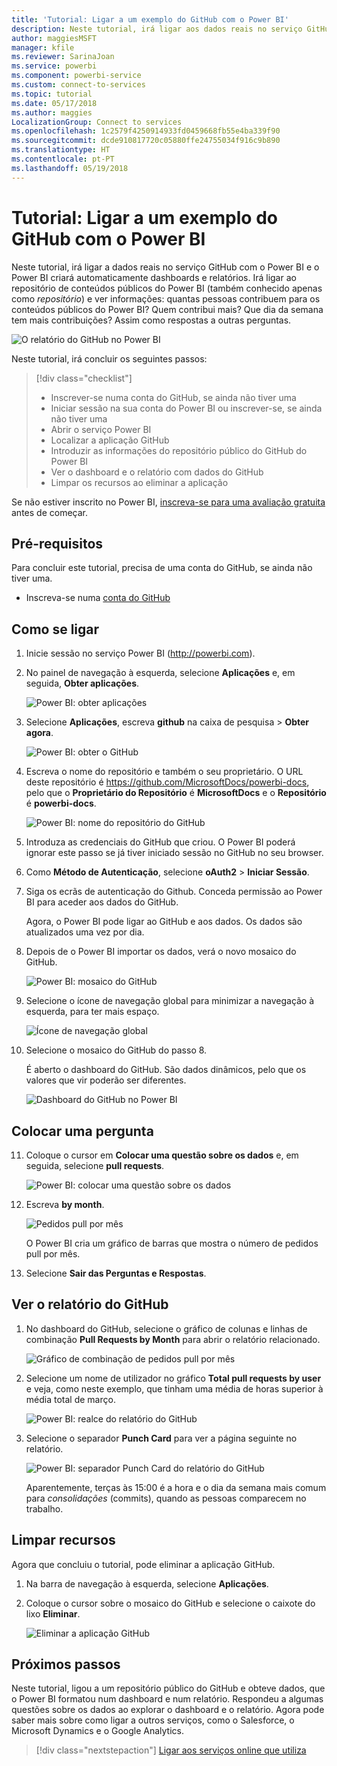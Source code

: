 ```yaml
---
title: 'Tutorial: Ligar a um exemplo do GitHub com o Power BI'
description: Neste tutorial, irá ligar aos dados reais no serviço GitHub com o Power BI e o Power BI criará automaticamente dashboards e relatórios.
author: maggiesMSFT
manager: kfile
ms.reviewer: SarinaJoan
ms.service: powerbi
ms.component: powerbi-service
ms.custom: connect-to-services
ms.topic: tutorial
ms.date: 05/17/2018
ms.author: maggies
LocalizationGroup: Connect to services
ms.openlocfilehash: 1c2579f4250914933fd0459668fb55e4ba339f90
ms.sourcegitcommit: dcde910817720c05880ffe24755034f916c9b890
ms.translationtype: HT
ms.contentlocale: pt-PT
ms.lasthandoff: 05/19/2018
---
```

# <a name="tutorial-connect-to-a-github-sample-with-power-bi"></a>Tutorial: Ligar a um exemplo do GitHub com o Power BI
Neste tutorial, irá ligar a dados reais no serviço GitHub com o Power BI e o Power BI criará automaticamente dashboards e relatórios. Irá ligar ao repositório de conteúdos públicos do Power BI (também conhecido apenas como *repositório*) e ver informações: quantas pessoas contribuem para os conteúdos públicos do Power BI? Quem contribui mais? Que dia da semana tem mais contribuições? Assim como respostas a outras perguntas. 

![O relatório do GitHub no Power BI](media/service-tutorial-connect-to-github/power-bi-github-app-tutorial-punch-card.png)

Neste tutorial, irá concluir os seguintes passos:

> [!div class="checklist"]
> * Inscrever-se numa conta do GitHub, se ainda não tiver uma 
> * Iniciar sessão na sua conta do Power BI ou inscrever-se, se ainda não tiver uma
> * Abrir o serviço Power BI
> * Localizar a aplicação GitHub
> * Introduzir as informações do repositório público do GitHub do Power BI
> * Ver o dashboard e o relatório com dados do GitHub
> * Limpar os recursos ao eliminar a aplicação

Se não estiver inscrito no Power BI, [inscreva-se para uma avaliação gratuita](https://app.powerbi.com/signupredirect?pbi_source=web) antes de começar.

## <a name="prerequisites"></a>Pré-requisitos

Para concluir este tutorial, precisa de uma conta do GitHub, se ainda não tiver uma. 

- Inscreva-se numa [conta do GitHub](https://docs.microsoft.com/contribute/get-started-setup-github)


## <a name="how-to-connect"></a>Como se ligar
1. Inicie sessão no serviço Power BI (http://powerbi.com). 
2. No painel de navegação à esquerda, selecione **Aplicações** e, em seguida, **Obter aplicações**.
   
   ![Power BI: obter aplicações](media/service-tutorial-connect-to-github/power-bi-github-app-tutorial.png) 

3. Selecione **Aplicações**, escreva **github** na caixa de pesquisa > **Obter agora**.
   
   ![Power BI: obter o GitHub](media/service-tutorial-connect-to-github/power-bi-github-app-tutorial-get-it-now.png) 

4. Escreva o nome do repositório e também o seu proprietário. O URL deste repositório é https://github.com/MicrosoftDocs/powerbi-docs, pelo que o **Proprietário do Repositório** é **MicrosoftDocs** e o **Repositório** é **powerbi-docs**. 
   
    ![Power BI: nome do repositório do GitHub](media/service-tutorial-connect-to-github/power-bi-github-app-tutorial-repo-name.png)

5. Introduza as credenciais do GitHub que criou. O Power BI poderá ignorar este passo se já tiver iniciado sessão no GitHub no seu browser. 

6. Como **Método de Autenticação**, selecione **oAuth2** \> **Iniciar Sessão**.

7. Siga os ecrãs de autenticação do Github. Conceda permissão ao Power BI para aceder aos dados do GitHub.
   
   Agora, o Power BI pode ligar ao GitHub e aos dados.  Os dados são atualizados uma vez por dia.

8. Depois de o Power BI importar os dados, verá o novo mosaico do GitHub. 
 
   ![Power BI: mosaico do GitHub](media/service-tutorial-connect-to-github/power-bi-github-app-tutorial-tile.png) 

8. Selecione o ícone de navegação global para minimizar a navegação à esquerda, para ter mais espaço.

    ![Ícone de navegação global](media/service-tutorial-connect-to-github/power-bi-global-navigation-icon.png)

10. Selecione o mosaico do GitHub do passo 8. 
    
    É aberto o dashboard do GitHub. São dados dinâmicos, pelo que os valores que vir poderão ser diferentes.

    ![Dashboard do GitHub no Power BI](media/service-tutorial-connect-to-github/power-bi-github-app-tutorial-dashboard.png)

    

## <a name="ask-a-question"></a>Colocar uma pergunta

11. Coloque o cursor em **Colocar uma questão sobre os dados** e, em seguida, selecione **pull requests**. 

    ![Power BI: colocar uma questão sobre os dados](media/service-tutorial-connect-to-github/power-bi-github-app-tutorial-ask-question.png)

12. Escreva **by month**.
 
    ![Pedidos pull por mês](media/service-tutorial-connect-to-github/power-bi-github-app-tutorial-ask-question-by-month.png)

     O Power BI cria um gráfico de barras que mostra o número de pedidos pull por mês.

13. Selecione **Sair das Perguntas e Respostas**.

## <a name="view-the-github-report"></a>Ver o relatório do GitHub 

1. No dashboard do GitHub, selecione o gráfico de colunas e linhas de combinação **Pull Requests by Month** para abrir o relatório relacionado.

    ![Gráfico de combinação de pedidos pull por mês](media/service-tutorial-connect-to-github/power-bi-github-app-tutorial-pull-requests-combo-chart.png)

2. Selecione um nome de utilizador no gráfico **Total pull requests by user** e veja, como neste exemplo, que tinham uma média de horas superior à média total de março.

    ![Power BI: realce do relatório do GitHub](media/service-tutorial-connect-to-github/power-bi-github-app-tutorial-report-highlight.png)

3. Selecione o separador **Punch Card** para ver a página seguinte no relatório. 
 
    ![Power BI: separador Punch Card do relatório do GitHub](media/service-tutorial-connect-to-github/power-bi-github-app-tutorial-tues-3pm.png)

    Aparentemente, terças às 15:00 é a hora e o dia da semana mais comum para *consolidações* (commits), quando as pessoas comparecem no trabalho.

## <a name="clean-up-resources"></a>Limpar recursos

Agora que concluiu o tutorial, pode eliminar a aplicação GitHub. 

1. Na barra de navegação à esquerda, selecione **Aplicações**.
2. Coloque o cursor sobre o mosaico do GitHub e selecione o caixote do lixo **Eliminar**.

    ![Eliminar a aplicação GitHub](media/service-tutorial-connect-to-github/power-bi-github-app-tutorial-delete.png)

## <a name="next-steps"></a>Próximos passos

Neste tutorial, ligou a um repositório público do GitHub e obteve dados, que o Power BI formatou num dashboard e num relatório. Respondeu a algumas questões sobre os dados ao explorar o dashboard e o relatório. Agora pode saber mais sobre como ligar a outros serviços, como o Salesforce, o Microsoft Dynamics e o Google Analytics. 
 
> [!div class="nextstepaction"]
> [Ligar aos serviços online que utiliza](./service-connect-to-services.md)


